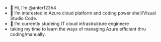 - 👋 Hi, I’m @anter123h4
- 👀 I’m interested in Azure cloud platform and coding power shell/Visual Studio Code. 
- 🌱 I’m currently studeing IT cloud infrastrukture engineere 
- taking my time to learn the ways of managing Azure efficient thru coding/manually.
